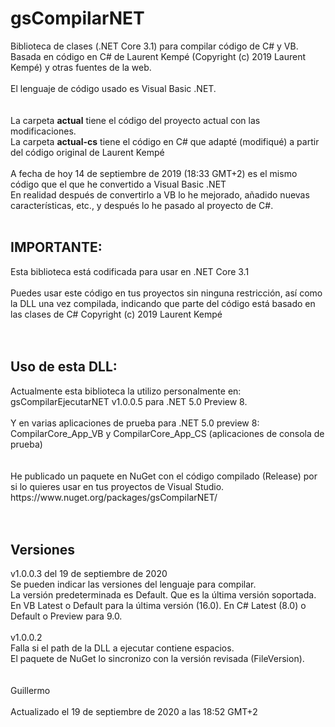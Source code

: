 # gsCompilarNET
Biblioteca de clases (.NET Core 3.1) para compilar código de C# y VB.<br>
Basada en código en C# de Laurent Kempé (Copyright (c) 2019 Laurent Kempé) y otras fuentes de la web.<br>
<br>
El lenguaje de código usado es Visual Basic .NET.<br>
<br>
<br>
La carpeta <b>actual</b> tiene el código del proyecto actual con las modificaciones.<br>
La carpeta <b>actual-cs</b> tiene el código en C# que adapté (modifiqué) a partir del código original de Laurent Kempé<br>
<br>
A fecha de hoy 14 de septiembre de 2019 (18:33 GMT+2) es el mismo código que el que he convertido a Visual Basic .NET<br>
En realidad después de convertirlo a VB lo he mejorado, añadido nuevas características, etc., y después lo he pasado al proyecto de C#.
<br>
<br>
<h2>IMPORTANTE:</h2>
Esta biblioteca está codificada para usar en .NET Core 3.1<br>
<br>
Puedes usar este código en tus proyectos sin ninguna restricción, así como la DLL una vez compilada, indicando que parte del código 
está basado en las clases de C# Copyright (c) 2019 Laurent Kempé<br>
<br>
<br>
<h2>Uso de esta DLL:</h2>
Actualmente esta biblioteca la utilizo personalmente en:<br>
gsCompilarEjecutarNET v1.0.0.5 para .NET 5.0 Preview 8.<br>
<br>
Y en varias aplicaciones de prueba para .NET 5.0 preview 8:<br>
CompilarCore_App_VB y CompilarCore_App_CS (aplicaciones de consola de prueba)<br>
<br> 
<br>
He publicado un paquete en NuGet con el código compilado (Release) por si lo quieres usar en tus proyectos de Visual Studio.<br>
https://www.nuget.org/packages/gsCompilarNET/<br>
<br>
<br>
<h2>Versiones</h2>
v1.0.0.3 del 19 de septiembre de 2020<br>
Se pueden indicar las versiones del lenguaje para compilar.<br>
La versión predeterminada es Default. Que es la última versión soportada.<br>
En VB Latest o Default para la última versión (16.0). En C# Latest (8.0) o Default o Preview para 9.0.<br>
<br>
v1.0.0.2 <br>
Falla si el path de la DLL a ejecutar contiene espacios.<br>
El paquete de NuGet lo sincronizo con la versión revisada (FileVersion).<br>
<br>
<br>
Guillermo<br>
<br>
Actualizado el 19 de septiembre de 2020 a las 18:52 GMT+2

